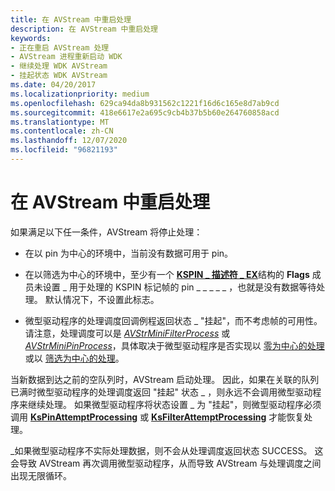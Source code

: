 ```yaml
---
title: 在 AVStream 中重启处理
description: 在 AVStream 中重启处理
keywords:
- 正在重启 AVStream 处理
- AVStream 进程重新启动 WDK
- 继续处理 WDK AVStream
- 挂起状态 WDK AVStream
ms.date: 04/20/2017
ms.localizationpriority: medium
ms.openlocfilehash: 629ca94da8b931562c1221f16d6c165e8d7ab9cd
ms.sourcegitcommit: 418e6617e2a695c9cb4b37b5b60e264760858acd
ms.translationtype: MT
ms.contentlocale: zh-CN
ms.lasthandoff: 12/07/2020
ms.locfileid: "96821193"
---
```

# <a name="restarting-processing-in-avstream"></a>在 AVStream 中重启处理





如果满足以下任一条件，AVStream 将停止处理：

-   在以 pin 为中心的环境中，当前没有数据可用于 pin。

-   在以筛选为中心的环境中，至少有一个 [**KSPIN \_ 描述符 \_ EX**](/windows-hardware/drivers/ddi/ks/ns-ks-_kspin_descriptor_ex)结构的 **Flags** 成员未设置 \_ 用于处理的 KSPIN 标记帧的 pin \_ \_ \_ \_ \_ ，也就是没有数据等待处理。 默认情况下，不设置此标志。

-   微型驱动程序的处理调度回调例程返回状态 \_ "挂起"，而不考虑帧的可用性。 请注意，处理调度可以是 [*AVStrMiniFilterProcess*](/windows-hardware/drivers/ddi/ks/nc-ks-pfnksfilterprocess) 或 [*AVStrMiniPinProcess*](/windows-hardware/drivers/ddi/ks/nc-ks-pfnkspin)，具体取决于微型驱动程序是否实现以 [零为中心的处理](pin-centric-processing.md) 或以 [筛选为中心的处理](filter-centric-processing.md)。

当新数据到达之前的空队列时，AVStream 启动处理。 因此，如果在关联的队列已满时微型驱动程序的处理调度返回 "挂起" 状态 \_ ，则永远不会调用微型驱动程序来继续处理。 如果微型驱动程序将状态设置 \_ 为 "挂起"，则微型驱动程序必须调用 [**KsPinAttemptProcessing**](/windows-hardware/drivers/ddi/ks/nf-ks-kspinattemptprocessing) 或 [**KsFilterAttemptProcessing**](/windows-hardware/drivers/ddi/ks/nf-ks-ksfilterattemptprocessing) 才能恢复处理。

\_如果微型驱动程序不实际处理数据，则不会从处理调度返回状态 SUCCESS。 这会导致 AVStream 再次调用微型驱动程序，从而导致 AVStream 与处理调度之间出现无限循环。

 

